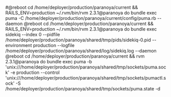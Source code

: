 #@reboot cd /home/deployer/production/paranoya/current && RAILS_ENV=production ~/.rvm/bin/rvm 2.3.1@paranoya do bundle exec puma -C /home/deployer/production/paranoya/current/config/puma.rb --daemon
@reboot cd /home/deployer/production/paranoya/current && RAILS_ENV=production ~/.rvm/bin/rvm 2.3.1@paranoya do bundle exec sidekiq --index 0 --pidfile /home/deployer/production/paranoya/shared/tmp/pids/sidekiq-0.pid --environment production --logfile /home/deployer/production/paranoya/shared/log/sidekiq.log --daemon
@reboot cd /home/deployer/production/paranoya/current && rvm 2.3.1@paranoya do bundle exec puma -b 'unix:///home/deployer/production/paranoya/shared/tmp/sockets/puma.sock'  -e production  --control 'unix:///home/deployer/production/paranoya/shared/tmp/sockets/pumactl.sock' -S /home/deployer/production/paranoya/shared/tmp/sockets/puma.state -d